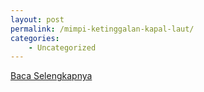 ```yaml
---
layout: post
permalink: /mimpi-ketinggalan-kapal-laut/
categories:
    - Uncategorized
---
```


[Baca Selengkapnya](/10)